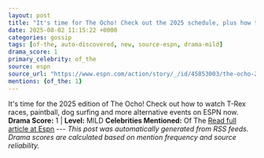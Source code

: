 ```yaml
---
layout: post
title: "It's time for The Ocho! Check out the 2025 schedule, plus how to watch every event"
date: 2025-08-02 11:15:22 +0000
categories: gossip
tags: [of-the, auto-discovered, new, source-espn, drama-mild]
drama_score: 1
primary_celebrity: of_the
source: espn
source_url: "https://www.espn.com/action/story/_/id/45853003/the-ocho-2025-schedule-how-watch-espn"
mentions: {of_the: 1}
---
```


It's time for the 2025 edition of The Ocho! Check out how to watch T-Rex races, paintball, dog surfing and more alternative events on ESPN now. **Drama Score:** 1 | **Level:** MILD **Celebrities Mentioned:** Of The [Read full article at Espn](https://www.espn.com/action/story/_/id/45853003/the-ocho-2025-schedule-how-watch-espn) --- *This post was automatically generated from RSS feeds. Drama scores are calculated based on mention frequency and source reliability.*
